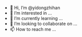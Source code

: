 - 👋 Hi, I’m @yidongzhihan
- 👀 I’m interested in ...
- 🌱 I’m currently learning ...
- 💞️ I’m looking to collaborate on ...
- 📫 How to reach me ...

<!---
yidongzhihan/yidongzhihan is a ✨ special ✨ repository because its `README.md` (this file) appears on your GitHub profile.
You can click the Preview link to take a look at your changes.
--->
